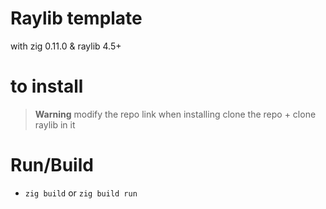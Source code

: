 # Raylib template 

with zig 0.11.0 & raylib 4.5+


# to install 
> **Warning** modify the repo link when installing
clone the repo + clone raylib in it

# Run/Build
- `zig build` or `zig build run`
